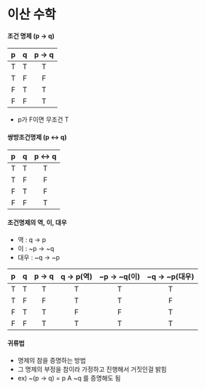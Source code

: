 # 이산 수학



#### 조건 명제 (p -> q)

|  p   |  q   | p -> q |
| :--: | :--: | :----: |
|  T   |  T   |   T    |
|  T   |  F   |   F    |
|  F   |  T   |   T    |
|  F   |  F   |   T    |

- p가 F이면 무조건 T



#### 쌍방조건명제 (p <-> q)

|  p   |  q   | p <-> q |
| :--: | :--: | :-----: |
|  T   |  T   |    T    |
|  T   |  F   |    F    |
|  F   |  T   |    F    |
|  F   |  F   |    T    |



#### 조건명제의 역, 이, 대우

- 역 : q -> p
- 이 : ~p -> ~q
- 대우 : ~q -> ~p

|  p   |  q   | p -> q | q -> p(역) | ~p -> ~q(이) | ~q -> ~p(대우) |
| :--: | :--: | :----: | :--------: | :----------: | :------------: |
|  T   |  T   |   T    |     T      |      T       |       T        |
|  T   |  F   |   F    |     T      |      T       |       F        |
|  F   |  T   |   T    |     F      |      F       |       T        |
|  F   |  F   |   T    |     T      |      T       |       T        |





#### 귀류법

- 명제의 참을 증명하는 방법
- 그 명제의 부정을 참이라 가정하고 진행해서 거짓인걸 밝힘
- ex) ~(p -> q) = p A ~q 를 증명해도 됨







